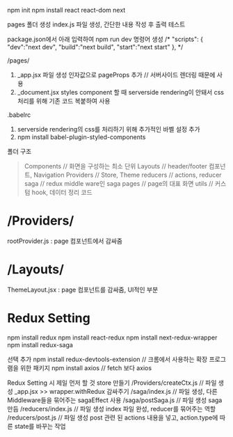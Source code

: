 npm init
npm install react react-dom next

pages 폴더 생성
index.js 파일 생성, 간단한 내용 작성 후 출력 테스트

package.json에서 아래 입력하여
npm run dev 명령어 생성
/*
    "scripts": {
        "dev":"next dev",
        "build":"next build",
        "start":"next start"
    },
*/

/pages/
1. _app.jsx 파일 생성
인자값으로 pageProps 추가 // 서버사이드 렌더링 때문에 사용
2. _document.jsx
styles component 할 때 serverside rendering이 안돼서 css 처리를 위해 기존 코드 복붙하여 사용

.babelrc
1. serverside rendering의 css를 처리하기 위해 추가적인 바벨 설정 추가
2. npm install babel-plugin-styled-components

폴더 구조
> Components    // 화면을 구성하는 최소 단위
> Layouts       // header/footer 컴포넌트, Navigation
> Providers     // Store, Theme
> reducers      // actions, reducer
> saga          // redux middle ware인 saga
> pages         // page의 대표 화면
> utils         // 커스텀 hook, 데이터 정리 코드

# /Providers/
rootProvider.js : page 컴포넌트에서 감싸줌

# /Layouts/
ThemeLayout.jsx : page 컴포넌트를 감싸줌, UI적인 부분

# Redux Setting
npm install redux
npm install react-redux
npm install next-redux-wrapper
npm install redux-saga

선택 추가
npm install redux-devtools-extension    // 크롬에서 사용하는 확장 프로그램을 위한 패키지
npm install axios                       // fetch 보다 axios

Redux Setting 시 제일 먼저 할 것
store 만들기
/Providers/createCtx.js                 // 파일 생성
_app.jsx >> wrapper.withRedux 감싸주기
/saga/index.js                          // 파일 생성, 다른 Middleware들을 묶어주는
sagaEffect 사용
/saga/postSaga.js                       // 파일 생성
saga 만듬
/reducers/index.js                      // 파일 생성
index 파일 완성, reducer를 묶어주는 역할
/reducers/post.js                       // 파일 생성
post 관련 된 actions 내용을 넣고, action.type에 따른 state를 바꾸는 작업

